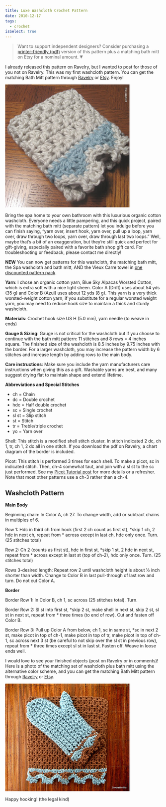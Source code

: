 ```yaml
---
title: Luxe Washcloth Crochet Pattern
date: 2010-12-17
tags:
  - crochet
isSelect: true
---
```

> Want to support independent designers? Consider purchasing a [printer-friendly (pdf)](https://www.etsy.com/listing/168959130/matching-crochet-washcloth-and-bath-mitt?ref=listing-shop-header-3) version of this pattern plus a matching bath mitt on Etsy for a nominal amount. 💗

I already released this pattern on Ravelry, but I wanted to post for those of you not on Ravelry.  This was my first washcloth pattern.  You can get the matching Bath Mitt pattern through [Ravelry](http://www.ravelry.com/patterns/library/luxe-bath-collection-washcloth-and-bath-mitt) or [Etsy](https://www.etsy.com/listing/168959130/luxe-bath-collection-crochet-washcloth).  Enjoy!

![Folded Crochet potholder sitting on a table](/images/luxe/luxe-washcloth.JPG "Luxe Washcloth")

Bring the spa home to your own bathroom with this luxurious organic cotton washcloth.  Everyone needs a little pampering, and this quick project, paired with the matching bath mitt (separate pattern) let you indulge before you can finish saying, “yarn over, insert hook, yarn over, pull up a loop, yarn over, draw through two loops, yarn over, draw through last two loops.”  Well, maybe that’s a bit of an exaggeration, but they’re still quick and perfect for gift-giving, especially paired with a favorite bath shop gift card.  For troubleshooting or feedback, please contact me directly!

**NEW** You can now get patterns for this washcloth, the matching bath mitt, the Spa washcloth and bath mitt, AND the Vieux Carre towel in [one discounted pattern pack](https://www.etsy.com/listing/205361505/bath-collection-3-crochet-patterns-for).

**Yarn**:  I chose an organic cotton yarn, Blue Sky Alpacas Worsted Cotton, which is extra soft with a nice light sheen. Color A (Drift) uses about 54 yds (35 g) and Color B (Azul) uses about 12 yds (8 g). This yarn is a very thick worsted-weight cotton yarn; if you substitute for a regular worsted weight yarn, you may need to reduce hook size to maintain a thick and sturdy washcloth.

**Materials**:  Crochet hook size US H (5.0 mm), yarn needle (to weave in ends)

**Gauge & Sizing**: Gauge is not critical for the washcloth but if you choose to continue with the bath mitt pattern: 11 stitches and 8 rows = 4 inches square.  The finished size of the washcloth is 8.5 inches by 9.75 inches with the border. For a larger washcloth, you may increase the pattern width by 6 stitches and increase length by adding rows to the main body.

**Care instructions**: Make sure you include the yarn manufacturers care instructions when giving this as a gift. Washable yarns are best, and many suggest drying flat to maintain shape and extend lifetime.

**Abbreviations and Special Stitches**
- ch = Chain
- dc = Double crochet
- hdc = Half double crochet
- sc = Single crochet
- sl st = Slip stitch
- st = Stitch
- tr = Treble/triple crochet
- yo = Yarn over

Shell: This stitch is a modified shell stitch cluster. In stitch indicated 2 dc, ch 1, tr, ch 1, 2 dc all in one stitch. If you download the pdf on Ravelry, a chart diagram of the border is included.

Picot: This stitch is performed 3 times for each shell. To make a picot, sc in indicated stitch. Then, ch-4 somewhat taut, and join with a sl st to the sc just performed.  See my [Picot Tutorial post](/posts/picot-tutorial/) for more details or a refresher. Note that most other patterns use a ch-3 rather than a ch-4.

## Washcloth Pattern

**Main Body**

Beginning chain: In Color A, ch 27. To change width, add or subtract chains in multiples of 6.

Row 1: Hdc in third ch from hook (first 2 ch count as first st), *skip 1 ch, 2 hdc in next ch, repeat from * across except in last ch, hdc only once. Turn. (25 stitches total)

Row 2: Ch 2 (counts as first st), hdc in first st, *skip 1 st, 2 hdc in next st, repeat from * across except in last st (top of ch-2), hdc only once. Turn. (25 stitches total)

Rows 3-desired length: Repeat row 2 until washcloth height is about ½ inch shorter than width. Change to Color B in last pull-through of last row and turn. Do not cut Color A.

**Border**

Border Row 1: In Color B, ch 1, sc across (25 stitches total). Turn.

Border Row 2: Sl st into first st, *skip 2 st, make shell in next st, skip 2 st, sl st in next st, repeat from * three times (to end of row). Cut and fasten off Color B.

Border Row 3: Pull up Color A from below, ch 1, sc in same st, *sc in next 2 st, make picot in top of ch-1, make picot in top of tr, make picot in top of ch-1, sc across next 3 st (be careful to not skip over the sl st in previous row), repeat from * three times except sl st in last st. Fasten off. Weave in loose ends well.

I would love to see your finished objects (post on Ravelry or in comments)! Here is a photo of the matching set of washcloth plus bath mitt using the alternative color scheme, and you can get the matching Bath Mitt pattern through [Ravelry](http://www.ravelry.com/patterns/library/luxe-bath-collection-washcloth-and-bath-mitt) or [Etsy](https://www.etsy.com/listing/168959130/luxe-bath-collection-crochet-washcloth).


![Bath mitt and washcloth](/images/luxe/luxe-bath-mitt.JPG "Luxe Bath Mitt and Washcloth")

Happy hooking! (the legal kind)